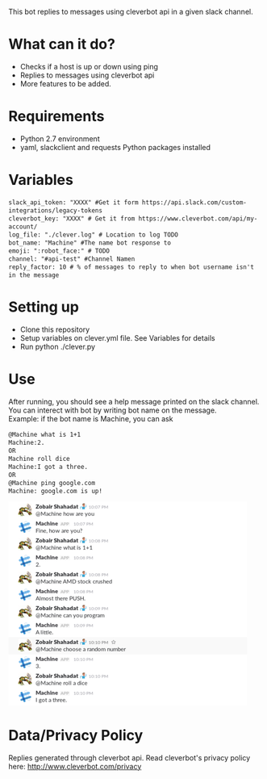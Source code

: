 

This bot replies to messages using cleverbot api in a given slack channel. 

# What can it do?
* Checks if a host is up or down using ping
* Replies to messages using cleverbot api
* More features to be added.


# Requirements
* Python 2.7 environment
* yaml, slackclient and requests Python packages installed

# Variables
```
slack_api_token: "XXXX" #Get it form https://api.slack.com/custom-integrations/legacy-tokens
cleverbot_key: "XXXX" # Get it from https://www.cleverbot.com/api/my-account/
log_file: "./clever.log" # Location to log TODO
bot_name: "Machine" #The name bot response to
emoji: ":robot_face:" # TODO
channel: "#api-test" #Channel Namen
reply_factor: 10 # % of messages to reply to when bot username isn't in the message
```

# Setting up
* Clone this repository
* Setup variables on clever.yml file. See Variables for details
* Run python ./clever.py

# Use
After running, you should see a help message printed on the slack channel. You can interect with bot by writing bot name on the message.  
Example: if the bot name is Machine, you can ask 

```
@Machine what is 1+1
Machine:2.
OR
Machine roll dice
Machine:I got a three.
OR
@Machine ping google.com
Machine: google.com is up!
```

![Alt text](/screenshot.png?raw=true "I am the Machine")


# Data/Privacy Policy
Replies generated through cleverbot api. Read cleverbot's privacy policy here: http://www.cleverbot.com/privacy
